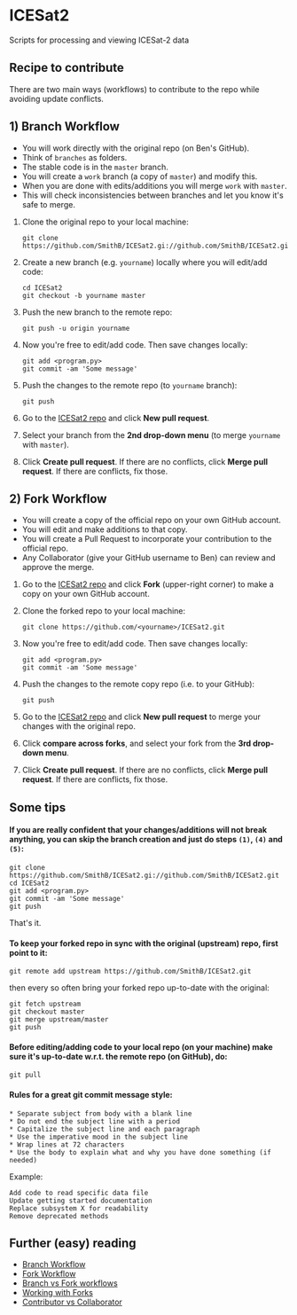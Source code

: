 # ICESat2
Scripts for processing and viewing ICESat-2 data


## Recipe to contribute

There are two main ways (workflows) to contribute to the repo while avoiding update conflicts.


## 1) Branch Workflow

- You will work directly with the original repo (on Ben's GitHub).
- Think of `branches` as folders.  
- The stable code is in the `master` branch.
- You will create a `work` branch (a copy of `master`) and modify this.
- When you are done with edits/additions you will merge `work` with `master`.
- This will check inconsistencies between branches and let you know it's safe to merge.

1) Clone the original repo to your local machine:
    ```
    git clone https://github.com/SmithB/ICESat2.gi://github.com/SmithB/ICESat2.git
    ```

2) Create a new branch (e.g. `yourname`) locally where you will edit/add code:
    ```
    cd ICESat2
    git checkout -b yourname master
    ```

3) Push the new branch to the remote repo:
    ```
    git push -u origin yourname
    ```

4) Now you're free to edit/add code. Then save changes locally:
    ```
    git add <program.py>
    git commit -am 'Some message'
    ```

5) Push the changes to the remote repo (to `yourname` branch):
    ```
    git push
    ```

6) Go to the [ICESat2 repo](https://github.com/SmithB/ICESat2) and click **New pull request**.

7) Select your branch from the **2nd drop-down menu** (to merge `yourname` with `master`).

8) Click **Create pull request**. If there are no conflicts, click **Merge pull request**. If there are conflicts, fix those.


## 2) Fork Workflow

- You will create a copy of the official repo on your own GitHub account.
- You will edit and make additions to that copy.
- You will create a Pull Request to incorporate your contribution to the official repo.
- Any Collaborator (give your GitHub username to Ben) can review and approve the merge.

1) Go to the [ICESat2 repo](https://github.com/SmithB/ICESat2) and click **Fork** (upper-right corner) to make a copy on your own GitHub account.

2) Clone the forked repo to your local machine:
    ```
    git clone https://github.com/<yourname>/ICESat2.git
    ```

3) Now you're free to edit/add code. Then save changes locally:
    ```
    git add <program.py>
    git commit -am 'Some message'
    ```

4) Push the changes to the remote copy repo (i.e. to your GitHub):
    ```
    git push
    ```

5) Go to the [ICESat2 repo](https://github.com/SmithB/ICESat2) and click **New pull request** to merge your changes with the original repo.

6) Click **compare across forks**, and select your fork from the **3rd drop-down menu**.

7) Click **Create pull request**. If there are no conflicts, click **Merge pull request**. If there are conflicts, fix those.


## Some tips

#### If you are really confident that your changes/additions will not break anything, you can skip the branch creation and just do steps `(1)`, `(4)` and `(5)`: 

    git clone https://github.com/SmithB/ICESat2.gi://github.com/SmithB/ICESat2.git
    cd ICESat2
    git add <program.py>
    git commit -am 'Some message'
    git push

That's it.

#### To keep your forked repo in sync with the original (upstream) repo, first point to it:

    git remote add upstream https://github.com/SmithB/ICESat2.git

then every so often bring your forked repo up-to-date with the original: 

    git fetch upstream
    git checkout master
    git merge upstream/master
    git push

#### Before editing/adding code to your local repo (on your machine) make sure it's up-to-date w.r.t. the remote repo (on GitHub), do:

    git pull

#### Rules for a great git commit message style:

    * Separate subject from body with a blank line
    * Do not end the subject line with a period
    * Capitalize the subject line and each paragraph
    * Use the imperative mood in the subject line
    * Wrap lines at 72 characters
    * Use the body to explain what and why you have done something (if needed)

Example:

    Add code to read specific data file
    Update getting started documentation
    Replace subsystem X for readability
    Remove deprecated methods


## Further (easy) reading

- [Branch Workflow](https://www.atlassian.com/git/tutorials/comparing-workflows/feature-branch-workflow)
- [Fork Workflow](https://www.atlassian.com/git/tutorials/comparing-workflows/forking-workflow)
- [Branch vs Fork workflows](https://softwareengineering.stackexchange.com/a/304489)
- [Working with Forks](https://help.github.com/articles/working-with-forks/)
- [Contributor vs Collaborator](https://github.com/CoolProp/CoolProp/wiki/Contributors-vs-Collaborators)



